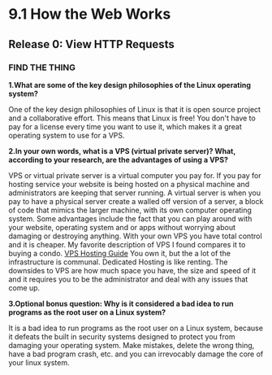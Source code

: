 # 9.1 How the Web Works

## Release 0: View HTTP Requests

### FIND THE THING

**1.What are some of the key design philosophies of the Linux operating system?**

One of the key design philosophies of Linux is that it is open source project and a collaborative effort. This means that Linux is free! You don't have to pay for a license every time you want to use it, which makes it a great operating system to use for a VPS. 

**2.In your own words, what is a VPS (virtual private server)? What, according to your research, are the advantages of using a VPS?**

VPS or virtual private server is a virtual computer you pay for. If you pay for hosting service your website is being hosted on a physical machine and administrators are keeping that server running. A virtual server is when you pay to have a physical server create a walled off version of a server, a block of code that mimics the larger machine, with its own computer operating system. Some advantages include the fact that you can play around with your website, operating system and or apps without worrying about damaging or destroying anything. With your own VPS you have total control and it is cheaper. My favorite description of VPS I found compares it to buying a condo. [VPS Hosting Guide](http://www.webhostingsecretrevealed.net/vps-hosting-guide/ ) You own it, but the a lot of the infrastructure is communal. Dedicated Hosting is like renting. The downsides to VPS are how much space you have, the size and speed of it and it requires you to be the administrator and deal with any issues that come up. 

**3.Optional bonus question: Why is it considered a bad idea to run programs as the root user on a Linux system?**

It is a bad idea to run programs as the root user on a Linux system, because it defeats the built in security systems designed to protect you from damaging your operating system. Make mistakes, delete the wrong thing, have a bad program crash, etc. and you can irrevocably damage the core of your linux system. 
